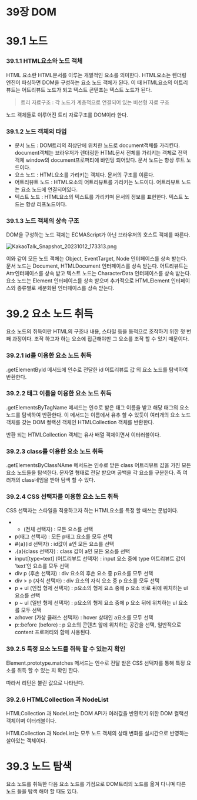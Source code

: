 # 39장 DOM

# 39.1 노드

### 39.1.1 HTML요소와 노드 객체

HTML 요소란 HTML문서를 이루는 개별적인 요소를 의미한다. HTML요소는 렌더링 엔진이 파싱하면 DOM을 구성하는 요소 노드 객체가 된다. 이 때 HTML요소의 어트리뷰트는 어트리뷰트 노드가 되고 텍스트 콘텐프는 텍스트 노드가 된다.

> 트리 자료구조 : 각 노드가 계층적으로 연결되어 있는 비선형 자료 구조

노드 객체들로 이루어진 트리 자료구조를 DOM이라 한다.

### 39.1.2 노드 객체의 타입

- 문서 노드 : DOM트리의 최상단에 위치한 노드로 document객체를 가리킨다. document객체는 브라우저가 렌더링한 HTML문서 전체를 가리키는 객체로 전역 객체 window의 document프로퍼티에 바인딩 되어있다. 문서 노드는 항상 루트 노드이다.
- 요소 노드 : HTML요소를 가리키는 객체다. 문서의 구조를 이룬다.
- 어트리뷰트 노드 : HTML요소의 어트리뷰트를 가라키는 노드이다. 어트리뷰트 노드는 요소 노드에 연결되어있다.
- 텍스트 노드 : HTML요소의 텍스트를 가리키며 문서의 정보를 표현한다. 텍스트 노드는 항상 리프노드이다.

### 39.1.3 노드 객체의 상속 구조

DOM을 구성하는 노드 객체는 ECMAScript가 아닌 브라우저의 호스트 객체를 따른다.

![KakaoTalk_Snapshot_20231012_173313.png](39%E1%84%8C%E1%85%A1%E1%86%BC%20DOM%20200cd72ee4a54b66b145fdaa20ae2e2e/KakaoTalk_Snapshot_20231012_173313.png)

이와 같이 모든 노드 객체는 Object, EventTarget, Node 인터페이스를 상속 받는다. 문서 노드는 Document, HTMLDocument 인터페이스를 상속 받는다. 어트리뷰트는 Attr인터페이스를 상속 받고 텍스트 노드는 CharacterData 인터페이스를 상속 받는다. 요소 노드는 Element 인터페이스를 상속 받으며 추가적으로 HTMLElement 인터페이스와 종류별로 세분화된 인터페이스를 상속 받는다.

# 39.2 요소 노드 취득

요소 노드의 취득이란 HTML의 구조나 내용, 스타일 등을 동적으로 조작하기 위한 첫 번째 과정이다. 조작 하고자 하는 요소에 접근해야만 그 요소를 조작 할 수 있기 때문이다.

### 39.2.1 id를 이용한 요소 노드 취득

.getElementById 메서드에 인수로 전달한 id 어트리뷰트 값 의 요소 노드를 탐색하여 반환한다.

### 39.2.2 태그 이름을 이용한 요소 노드 취득

.getElementsByTagName 메서드는 인수로 받은 태그 이름을 받고 해당 태그의 요소 노드를 탐색하여 반환한다. 이 메서드는 이름에서 유추 할 수 있듯이 여러개의 요소 노드 객체를 갖는 DOM 컬랙션 객체인 HTMLCollection 객체를 반환한다.

반환 되는 HTMLCollection 객체는 유사 배열 객체이면서 이터러블이다.

### 39.2.3 class를 이용한 요소 노드 취득

.getElementsByClassNAme 메서드는 인수로 받은 class 어트리뷰트 값을 가진 모든 요소 노드들을 탐색한다. 문자열 형태로 전달 받으며 공백을 각 요소를 구분한다. 즉 여러개의 class네임을 받아 탐색 할 수 있다.

### 39.2.4 CSS 선택자를 이용한 요소 노드 취득

CSS 선택자는 스타일을 적용하고자 하는 HTML요소를 특정 할 때쓰는 문법이다.

- - (전체 선택자) : 모든 요소를 선택
- p(태그 선택자) : 모든 p태그 요소를 모두 선택
- #{a}(id 선택자) : id값이 a인 모든 요소를 선택
- .{a}(class 선택자) : class 값이 a인 모든 요소를 선택
- input[type=text] (어트리뷰트 선택자) : input 요소 중에 type 어트리뷰트 값이 ‘text’인 요소를 모두 선택
- div p (후손 선택자) : div 요소의 후손 요소 중 p요소를 모두 선택
- div > p (자식 선택자) : div 요소의 자식 요소 중 p 요소를 모두 선택
- p + ul (인접 형제 선택자) : p요소의 형제 요소 중에 p 요소 바로 뒤에 위치하는 ul 요소를 선택
- p ~ ul (일반 형제 선택자) : p요소의 형제 요소 중에 p 요소 뒤에 위치하는 ul 요소를 모두 선택
- a:hover (가상 클래스 선택자) : hover 상태인 a요소를 모두 선택
- p::before (before) : p 요소의 콘텐츠 앞에 위치하는 공간을 선택, 일반적으로 content 프로퍼티와 함께 사용된다.

### 39.2.5 특정 요소 노드를 취득 할 수 있는지 확인

Element.prototype.matches 메서드는 인수로 전달 받은 CSS 선택자를 통해 특정 요소를 취득 할 수 있는 지 확인 한다.

따라서 리턴은 불린 값으로 나타난다.

### 39.2.6 HTMLCollection 과 NodeList

HTMLCollection 과 NodeList는 DOM API가 여러값을 반환학기 위한 DOM 컬랙션 객체이며 이터러블이다.

HTMLCollection 과 NodeList는 모두 노드 객체의 상태 변화를 실시간으로 반영하는 살아있는 객체이다.

# 39.3 노드 탐색

요소 노드를 취득한 다음 요소 노드를 기점으로 DOM트리의 노드를 옮겨 다니며 다른 노드 들을 탐색 해야 할 때도 있다.
